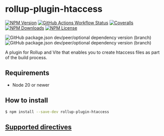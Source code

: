 # rollup-plugin-htaccess

[![NPM Version](https://img.shields.io/npm/v/rollup-plugin-htaccess?logo=npm)](https://www.npmjs.com/package/rollup-plugin-htaccess)
[![GitHub Actions Workflow Status](https://img.shields.io/github/actions/workflow/status/marekdedic/rollup-plugin-htaccess/CI.yml?branch=master&logo=github)](https://github.com/marekdedic/rollup-plugin-htaccess/actions)
[![Coveralls](https://img.shields.io/coverallsCoverage/github/marekdedic/rollup-plugin-htaccess?branch=master&logo=coveralls)](https://coveralls.io/github/marekdedic/rollup-plugin-htaccess)
[![NPM Downloads](https://img.shields.io/npm/dm/rollup-plugin-htaccess?logo=npm)](https://www.npmjs.com/package/rollup-plugin-htaccess)
[![NPM License](https://img.shields.io/npm/l/rollup-plugin-htaccess)](https://github.com/marekdedic/rollup-plugin-htaccess/blob/master/LICENSE)

![GitHub package.json dev/peer/optional dependency version (branch)](https://img.shields.io/github/package-json/dependency-version/marekdedic/rollup-plugin-htaccess/peer/rollup/master?logo=rollup.js)
![GitHub package.json dev/peer/optional dependency version (branch)](https://img.shields.io/github/package-json/dependency-version/marekdedic/rollup-plugin-htaccess/peer/vite/master?logo=vite)

A plugin for Rollup and Vite that enables you to create htaccess files as part of the build process.

## Requirements

- Node 20 or newer

## How to install

```sh
$ npm install --save-dev rollup-plugin-htaccess
```

## [Supported directives](./docs/directives.md)
